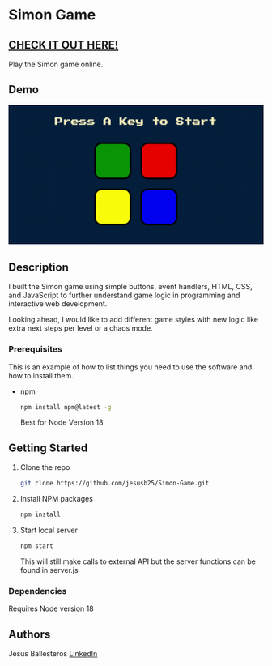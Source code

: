 # Simon Game

## [CHECK IT OUT HERE!](https://jesusb25.github.io/Simon-Game/)

Play the Simon game online.

## Demo

![](https://github.com/jesusb25/Simon-Game/blob/master/assets/demo.gif)

## Description

I built the Simon game using simple buttons, event handlers, HTML, CSS, and JavaScript to further understand game logic in programming and interactive web development.

Looking ahead, I would like to add different game styles with new logic like extra next steps per level or a chaos mode.

### Prerequisites

This is an example of how to list things you need to use the software and how to install them.

- npm
  ```sh
  npm install npm@latest -g
  ```
  Best for Node Version 18

## Getting Started

1. Clone the repo
   ```sh
   git clone https://github.com/jesusb25/Simon-Game.git
   ```
2. Install NPM packages
   ```sh
   npm install
   ```
3. Start local server
   ```sh
   npm start
   ```
   This will still make calls to external API but the server functions can be found in server.js

### Dependencies

Requires Node version 18

## Authors

Jesus Ballesteros
[LinkedIn](https://www.linkedin.com/in/ballesterosjesus/)
